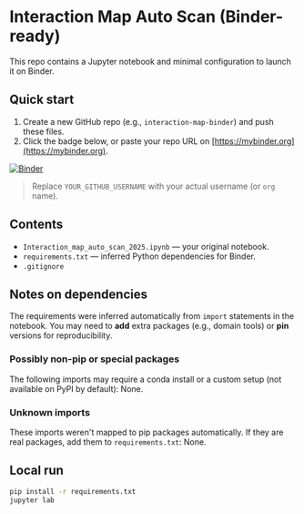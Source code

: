 # Interaction Map Auto Scan (Binder-ready)

This repo contains a Jupyter notebook and minimal configuration to launch it on Binder.

## Quick start

1. Create a new GitHub repo (e.g., `interaction-map-binder`) and push these files.
2. Click the badge below, or paste your repo URL on [https://mybinder.org](https://mybinder.org).

[![Binder](https://mybinder.org/badge_logo.svg)](https://mybinder.org/v2/gh/YOUR_GITHUB_USERNAME/interaction-map-binder/HEAD?labpath=Interaction_map_auto_scan_2025.ipynb)

> Replace `YOUR_GITHUB_USERNAME` with your actual username (or `org` name).

## Contents

- `Interaction_map_auto_scan_2025.ipynb` — your original notebook.
- `requirements.txt` — inferred Python dependencies for Binder.
- `.gitignore`

## Notes on dependencies

The requirements were inferred automatically from `import` statements in the notebook. You may need to **add** extra packages (e.g., domain tools) or **pin** versions for reproducibility.

### Possibly non-pip or special packages

The following imports may require a conda install or a custom setup (not available on PyPI by default): None.

### Unknown imports

These imports weren't mapped to pip packages automatically. If they are real packages, add them to `requirements.txt`: None.

## Local run

```bash
pip install -r requirements.txt
jupyter lab
```
